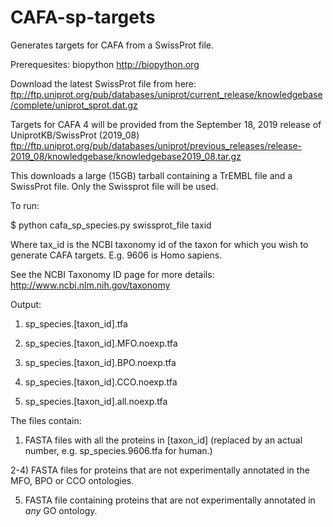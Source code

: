 CAFA-sp-targets
===============

Generates targets for CAFA from a SwissProt file. 

Prerequesites: biopython http://biopython.org

Download the latest SwissProt file from here: 
ftp://ftp.uniprot.org/pub/databases/uniprot/current_release/knowledgebase/complete/uniprot_sprot.dat.gz

Targets for CAFA 4 will be provided from the September 18, 2019 release of UniprotKB/SwissProt (2019_08)
ftp://ftp.uniprot.org/pub/databases/uniprot/previous_releases/release-2019_08/knowledgebase/knowledgebase2019_08.tar.gz

This downloads a large (15GB) tarball containing a TrEMBL file and a SwissProt file. Only the Swissprot file will be used.

To run:

$ python cafa_sp_species.py swissprot_file taxid

Where tax_id is the NCBI taxonomy id of the taxon for which you wish to generate CAFA targets. E.g. 9606 is Homo sapiens.

See the NCBI Taxonomy ID page for more details: http://www.ncbi.nlm.nih.gov/taxonomy

Output:

1) sp_species.[taxon_id].tfa

2) sp_species.[taxon_id].MFO.noexp.tfa

3) sp_species.[taxon_id].BPO.noexp.tfa

4) sp_species.[taxon_id].CCO.noexp.tfa 

5) sp_species.[taxon_id].all.noexp.tfa


The files contain:
1) FASTA files with all the proteins in [taxon_id] (replaced by an actual number, e.g. sp_species.9606.tfa for human.)

2-4) FASTA files for proteins that are not experimentally annotated in the MFO, BPO or CCO ontologies.

5) FASTA file containing proteins that are not experimentally annotated in *any* GO ontology.


